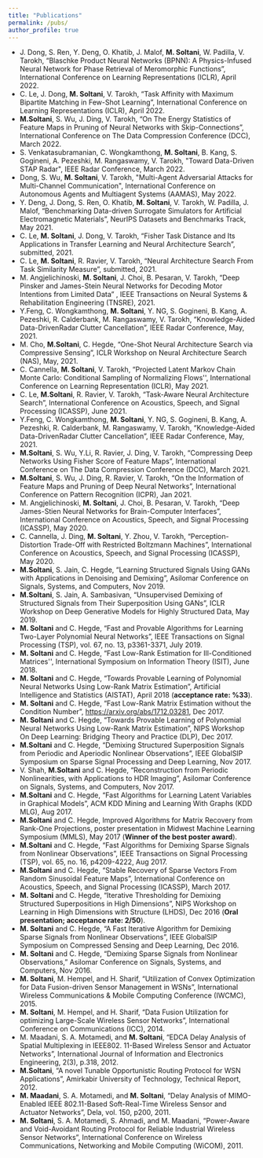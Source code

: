 ```yaml
---
title: "Publications"
permalink: /pubs/
author_profile: true
---
```

- J. Dong, S. Ren, Y. Deng, O. Khatib, J. Malof, **M. Soltani**, W. Padilla, V. Tarokh, “Blaschke Product Neural Networks (BPNN): A Physics-Infused Neural Network for Phase Retrieval of Meromorphic Functions”, International Conference on Learning Representations (ICLR), April 2022.
- C. Le, J. Dong,  **M. Soltani**, V. Tarokh, “Task Affinity with Maximum Bipartite Matching in Few-Shot Learning”, International Conference on Learning Representations (ICLR), April 2022.
- **M.Soltani**, S. Wu, J. Ding, V. Tarokh, “On The Energy Statistics of Feature Maps in Pruning of Neural Networks with Skip-Connections”, International Conference on The Data Compression Conference (DCC), March 2022.
- S. Venkatasubramanian, C. Wongkamthong, **M. Soltani**, B. Kang, S. Gogineni, A. Pezeshki, M. Rangaswamy, V. Tarokh, "Toward Data-Driven STAP Radar", IEEE Radar Conference, March 2022.
- Dong, S. Wu, **M. Soltani**, V. Tarokh, "Multi-Agent Adversarial Attacks for Multi-Channel Communication", International Conference on Autonomous Agents and Multiagent Systems (AAMAS),  May 2022. 
- Y. Deng, J. Dong, S. Ren, O. Khatib,  **M. Soltani**, V. Tarokh, W. Padilla, J. Malof, “Benchmarking Data-driven Surrogate Simulators for Artificial Electromagnetic Materials”, NeurIPS Datasets and Benchmarks Track, May 2021.
- C. Le, **M. Soltani**, J. Dong, V. Tarokh, “Fisher Task Distance and Its Applications in Transfer Learning and Neural Architecture Search”, submitted, 2021.
- C. Le, **M. Soltani**, R. Ravier, V. Tarokh, “Neural Architecture Search From Task Similarity Measure”, submitted, 2021.
- M. Angjelichinoski, **M. Soltani**, J. Choi, B. Pesaran, V. Tarokh, “Deep Pinsker and James-Stein Neural Networks for Decoding Motor Intentions from Limited Data” , IEEE Transactions on Neural Systems & Rehabilitation Engineering (TNSRE), 2021.
- Y.Feng, C. Wongkamthong, **M. Soltani**, Y. NG, S. Gogineni, B. Kang, A. Pezeshki, R. Calderbank, M. Rangaswamy, V. Tarokh, “Knowledge-Aided Data-DrivenRadar Clutter Cancellation”, IEEE Radar Conference, May, 2021.
- M. Cho, **M.Soltani**, C. Hegde, “One-Shot Neural Architecture Search via Compressive Sensing”, ICLR Workshop on Neural Architecture Search (NAS), May, 2021.
- C. Cannella, **M. Soltani**, V. Tarokh, “Projected Latent Markov Chain Monte Carlo: Conditional Sampling of Normalizing Flows'', International Conference on Learning Representation (ICLR), May 2021.
- C. Le, **M.Soltani**, R. Ravier, V. Tarokh, “Task-Aware Neural Architecture Search”, International Conference on Acoustics, Speech, and Signal Processing (ICASSP), June 2021.
- Y.Feng, C. Wongkamthong, **M. Soltani**, Y. NG, S. Gogineni, B. Kang, A. Pezeshki, R. Calderbank, M. Rangaswamy, V. Tarokh, “Knowledge-Aided Data-DrivenRadar Clutter Cancellation”, IEEE Radar Conference, May, 2021.
- **M.Soltani**, S. Wu, Y.Li, R. Ravier, J. Ding, V. Tarokh, “Compressing Deep Networks Using Fisher Score of Feature Maps”, International Conference on The Data Compression Conference (DCC), March 2021.
- **M.Soltani**, S. Wu, J. Ding, R. Ravier, V. Tarokh, “On the Information of Feature Maps and Pruning of Deep Neural Networks”, International Conference on Pattern Recognition (ICPR), Jan 2021.
- M. Angjelichinoski, **M. Soltani**, J. Choi, B. Pesaran, V. Tarokh, “Deep James-Stien Neural Networks for Brain-Computer Interfaces”, International Conference on Acoustics, Speech, and Signal Processing (ICASSP), May 2020.
- C. Cannella, J. Ding, **M. Soltani**, Y. Zhou, V. Tarokh, “Perception-Distortion Trade-Off with Restricted Boltzmann Machines”, International Conference on Acoustics, Speech, and Signal Processing (ICASSP), May 2020.
- **M.Soltani**, S. Jain, C. Hegde, “Learning Structured Signals Using GANs with Applications in Denoising and Demixing”,  Asilomar Conference on Signals, Systems, and Computers, Nov 2019.
- **M.Soltani**, S. Jain, A. Sambasivan, “Unsupervised Demixing of Structured Signals from Their Superposition Using GANs”, ICLR Workshop on Deep Generative Models for Highly Structured Data, May 2019.
- **M. Soltani** and C. Hegde, “Fast and Provable Algorithms for Learning Two-Layer Polynomial Neural Networks”, IEEE Transactions on Signal Processing (TSP), vol. 67, no. 13, p3361-3371, July 2019.
- **M. Soltani** and C. Hegde, “Fast Low-Rank Estimation for Ill-Conditioned Matrices'', International Symposium on Information Theory (ISIT), June 2018.
- **M. Soltani** and C. Hegde, “Towards Provable Learning of Polynomial Neural Networks Using Low-Rank Matrix Estimation”, Artificial Intelligence and Statistics (AISTAT), April 2018 (**acceptance rate: %33**).
- **M. Soltani** and C. Hegde, “Fast Low-Rank Matrix Estimation without the Condition Number”, https://arxiv.org/abs/1712.03281, Dec 2017.
- **M. Soltani** and C. Hegde, “Towards Provable Learning of Polynomial Neural Networks Using Low-Rank Matrix Estimation”, NIPS Workshop On Deep Learning: Bridging Theory and Practice (DLP), Dec 2017.
- **M.Soltani** and C. Hegde, “Demixing Structured Superposition Signals from Periodic and Aperiodic Nonlinear Observations”, IEEE GlobalSIP Symposium on Sparse Signal Processing and Deep Learning, Nov 2017.
- V. Shah, **M.Soltani** and C. Hegde, “Reconstruction from Periodic Nonlinearities, with Applications to HDR Imaging”, Asilomar Conference on Signals, Systems, and Computers, Nov 2017.
- **M.Soltani** and C. Hegde, “Fast Algorithms for Learning Latent Variables in Graphical Models”, ACM KDD Mining and Learning With Graphs (KDD MLG), Aug 2017.
- **M.Soltani** and C. Hegde, Improved Algorithms for Matrix Recovery from Rank-One Projections, poster presentation in Midwest Machine Learning Symposium (MMLS), May 2017 (**Winner of the best poster award**).
- **M.Soltani** and C. Hegde, “Fast Algorithms for Demixing Sparse Signals from Nonlinear Observations”, IEEE Transactions on Signal Processing (TSP), vol. 65, no. 16, p4209-4222, Aug 2017.
- **M.Soltani** and C. Hegde, “Stable Recovery of Sparse Vectors From Random Sinusoidal Feature Maps”, International Conference on Acoustics, Speech, and Signal Processing (ICASSP), March 2017.
- **M. Soltani** and C. Hegde, “Iterative Thresholding for Demixing Structured Superpositions in High Dimensions”, NIPS Workshop on Learning in High Dimensions with Structure (LHDS), Dec 2016 (**Oral presentation; acceptance rate: 2/50**).
- **M. Soltani** and C. Hegde, “A Fast Iterative Algorithm for Demixing Sparse Signals from Nonlinear Observations”, IEEE GlobalSIP Symposium on Compressed Sensing and Deep Learning, Dec 2016.
- **M. Soltani** and C. Hegde, “Demixing Sparse Signals from Nonlinear Observations,” Asilomar Conference on Signals, Systems, and Computers, Nov 2016.
- **M. Soltani**, M. Hempel, and H. Sharif, “Utilization of Convex Optimization for Data Fusion-driven Sensor Management in WSNs”, International Wireless Communications \& Mobile Computing Conference (IWCMC), 2015.
- **M. Soltani**, M. Hempel, and H. Sharif, “Data Fusion Utilization for optimizing Large-Scale Wireless Sensor Networks”, International Conference on Communications (ICC), 2014.
- M. Maadani, S. A. Motamedi, and **M. Soltani**, “EDCA Delay Analysis of Spatial Multiplexing in IEEE802. 11-Based Wireless Sensor and Actuator Networks”,  International Journal of Information and Electronics Engineering, 2(3), p.318, 2012.
- **M.Soltani**, “A novel Tunable Opportunistic Routing Protocol for WSN Applications”, Amirkabir University of Technology, Technical Report, 2012.
- **M. Maadani**, S. A. Motamedi, and **M. Soltani**, “Delay Analysis of MIMO-Enabled IEEE 802.11-Based Soft-Real-Time Wireless Sensor and Actuator Networks”, Dela, vol. 150, p200, 2011.
- **M. Soltani**, S. A. Motamedi, S. Ahmadi, and M. Maadani, “Power-Aware and Void-Avoidant Routing Protocol for Reliable Industrial Wireless Sensor Networks”, International Conference on Wireless Communications, Networking and Mobile Computing (WiCOM), 2011.
